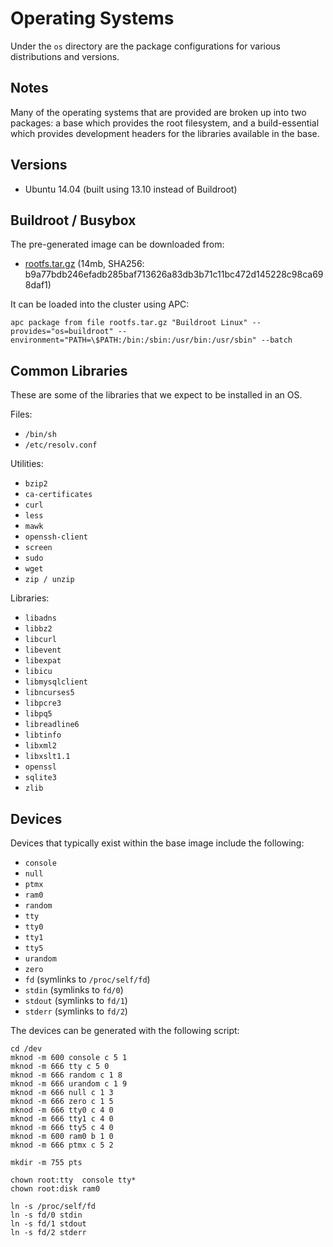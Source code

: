 # Operating Systems

Under the `os` directory are the package configurations for various
distributions and versions.

## Notes

Many of the operating systems that are provided are broken up into two packages:
a base which provides the root filesystem, and a build-essential which provides
development headers for the libraries available in the base.

## Versions

* Ubuntu 14.04 (built using 13.10 instead of Buildroot)

## Buildroot / Busybox

The pre-generated image can be downloaded from:

* [rootfs.tar.gz](http://apcera-sources.s3.amazonaws.com/os/rootfs.tar.gz) (14mb, SHA256: b9a77bdb246efadb285baf713626a83db3b71c11bc472d145228c98ca698daf1)

It can be loaded into the cluster using APC:

```
apc package from file rootfs.tar.gz "Buildroot Linux" --provides="os=buildroot" --environment="PATH=\$PATH:/bin:/sbin:/usr/bin:/usr/sbin" --batch
```

## Common Libraries

These are some of the libraries that we expect to be installed in an OS.

Files:

* `/bin/sh`
* `/etc/resolv.conf`

Utilities:

* `bzip2`
* `ca-certificates`
* `curl`
* `less`
* `mawk`
* `openssh-client`
* `screen`
* `sudo`
* `wget`
* `zip / unzip`

Libraries:

* `libadns`
* `libbz2`
* `libcurl`
* `libevent`
* `libexpat`
* `libicu`
* `libmysqlclient`
* `libncurses5`
* `libpcre3`
* `libpq5`
* `libreadline6`
* `libtinfo`
* `libxml2`
* `libxslt1.1`
* `openssl`
* `sqlite3`
* `zlib`

## Devices

Devices that typically exist within the base image include the following:

* `console`
* `null`
* `ptmx`
* `ram0`
* `random`
* `tty`
* `tty0`
* `tty1`
* `tty5`
* `urandom`
* `zero`
* `fd` (symlinks to `/proc/self/fd`)
* `stdin` (symlinks to `fd/0`)
* `stdout` (symlinks to `fd/1`)
* `stderr` (symlinks to `fd/2`)

The devices can be generated with the following script:

```shell
cd /dev
mknod -m 600 console c 5 1
mknod -m 666 tty c 5 0
mknod -m 666 random c 1 8
mknod -m 666 urandom c 1 9
mknod -m 666 null c 1 3
mknod -m 666 zero c 1 5
mknod -m 666 tty0 c 4 0
mknod -m 666 tty1 c 4 0
mknod -m 666 tty5 c 4 0
mknod -m 600 ram0 b 1 0
mknod -m 666 ptmx c 5 2

mkdir -m 755 pts

chown root:tty  console tty*
chown root:disk ram0

ln -s /proc/self/fd
ln -s fd/0 stdin
ln -s fd/1 stdout
ln -s fd/2 stderr
```
